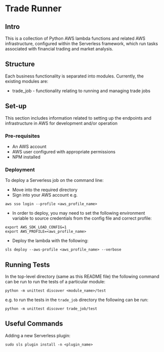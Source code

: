 # Trade Runner

## Intro
This is a collection of Python AWS lambda functions and related AWS infrastructure, configured within the Serverless framework, which run tasks associated with financial trading and market analysis.

## Structure
Each business functionality is separated into modules. Currently, the existing modules are:
- trade_job - functionality relating to running and managing trade jobs

## Set-up
This section includes information related to setting up the endpoints and infrastructure in AWS for development and/or
operation

### Pre-requisites
- An AWS account
- AWS user configured with appropriate permissions
- NPM installed

### Deployment

To deploy a Serverless job on the command line:
- Move into the required directory 
- Sign into your AWS account e.g.
```
aws sso login --profile <aws_profile_name>
```
- In order to deploy, you may need to set the following environment variable to source credentials from the config file and correct profile:
```     
export AWS_SDK_LOAD_CONFIG=1
export AWS_PROFILE=<aws_profile_name>
```
- Deploy the lambda with the following:
```
sls deploy --aws-profile <aws_profile_name> --verbose
```

## Running Tests
In the top-level directory (same as this README file) the following command can be run to run the tests of a 
particular module:
```
python -m unittest discover <module_name>/test
```
e.g. to run the tests in the `trade_job` directory the following can be run:
```
python -m unittest discover trade_job/test
```

## Useful Commands
Adding a new Serverless plugin:
```
sudo sls plugin install -n <plugin_name>
```
